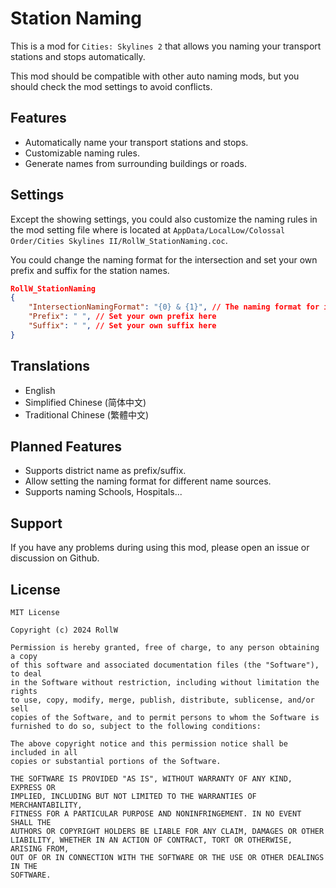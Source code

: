 ﻿# Station Naming

This is a mod for `Cities: Skylines 2` that allows you naming your
transport stations and stops automatically.

This mod should be compatible with other auto naming mods, but you should
check the mod settings to avoid conflicts.

## Features

- Automatically name your transport stations and stops.
- Customizable naming rules.
- Generate names from surrounding buildings or roads.

## Settings

Except the showing settings, you could also customize the naming rules in the
mod setting file where is located at 
`AppData/LocalLow/Colossal Order/Cities Skylines II/RollW_StationNaming.coc`.

You could change the naming format for the intersection and set your own prefix
and suffix for the station names.

```json lines
RollW_StationNaming
{
    "IntersectionNamingFormat": "{0} & {1}", // The naming format for intersection
    "Prefix": " ", // Set your own prefix here
    "Suffix": " ", // Set your own suffix here
}
```

## Translations

- English
- Simplified Chinese (简体中文)
- Traditional Chinese (繁體中文)

## Planned Features

- Supports district name as prefix/suffix.
- Allow setting the naming format for different name sources.
- Supports naming Schools, Hospitals...

## Support

If you have any problems during using this mod, please open an issue or discussion
on Github.

## License

```text
MIT License

Copyright (c) 2024 RollW

Permission is hereby granted, free of charge, to any person obtaining a copy
of this software and associated documentation files (the "Software"), to deal
in the Software without restriction, including without limitation the rights
to use, copy, modify, merge, publish, distribute, sublicense, and/or sell
copies of the Software, and to permit persons to whom the Software is
furnished to do so, subject to the following conditions:

The above copyright notice and this permission notice shall be included in all
copies or substantial portions of the Software.

THE SOFTWARE IS PROVIDED "AS IS", WITHOUT WARRANTY OF ANY KIND, EXPRESS OR
IMPLIED, INCLUDING BUT NOT LIMITED TO THE WARRANTIES OF MERCHANTABILITY,
FITNESS FOR A PARTICULAR PURPOSE AND NONINFRINGEMENT. IN NO EVENT SHALL THE
AUTHORS OR COPYRIGHT HOLDERS BE LIABLE FOR ANY CLAIM, DAMAGES OR OTHER
LIABILITY, WHETHER IN AN ACTION OF CONTRACT, TORT OR OTHERWISE, ARISING FROM,
OUT OF OR IN CONNECTION WITH THE SOFTWARE OR THE USE OR OTHER DEALINGS IN THE
SOFTWARE.
```
